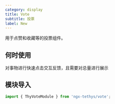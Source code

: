 ```yaml
---
category: display
title: Vote
subtitle: 投票
label: New
---
```

<div class="dg-alert dg-alert-info">用于点赞和收藏等的投票组件。</div>

## 何时使用

对事物进行快速点击交互反馈，且需要对总量进行展示

## 模块导入

``` ts
import { ThyVoteModule } from 'ngx-tethys/vote';
```

<examples />
